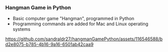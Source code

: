 <h3>Hangman Game in Python </h3>

<ul>
  <li>Basic computer game "Hangman", programmed in Python</li>
  <li>Programming commands are added for Mac and Linux operating systems</li>
</ul>

https://github.com/sandraldr27/hangmanGamePython/assets/116546588/bd2e8075-b785-4b16-9a16-6501ab42caa9



